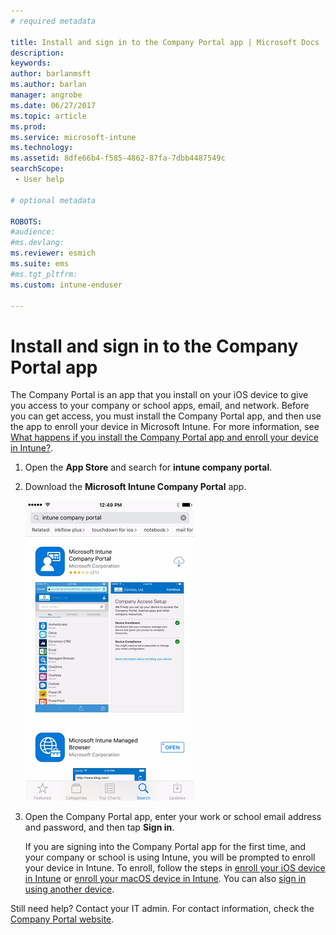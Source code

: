 ```yaml
---
# required metadata

title: Install and sign in to the Company Portal app | Microsoft Docs
description:
keywords:
author: barlanmsft
ms.author: barlan
manager: angrobe
ms.date: 06/27/2017
ms.topic: article
ms.prod:
ms.service: microsoft-intune
ms.technology:
ms.assetid: 8dfe66b4-f585-4862-87fa-7dbb4487549c
searchScope:
 - User help

# optional metadata

ROBOTS:  
#audience:
#ms.devlang:
ms.reviewer: esmich
ms.suite: ems
#ms.tgt_pltfrm:
ms.custom: intune-enduser

---
```



# Install and sign in to the Company Portal app

The Company Portal is an app that you install on your iOS device to give you access to your company or school apps, email, and network.  Before you can get access, you must install the Company Portal app, and then  use the app to enroll your device in Microsoft Intune. For more information, see [What happens if you install the Company Portal app and enroll your device in Intune?](what-happens-if-you-install-the-company-portal-app-and-enroll-your-device-in-intune-ios.md).

1.  Open the **App Store** and search for **intune company portal**.

2.  Download the **Microsoft Intune Company Portal** app.

    ![Download the Intune Company Portal app](./media/ios-cpinstall-1-cpinstore.png)

3.  Open the Company Portal app, enter your work or school email address and password, and then tap **Sign in**.

    If you are signing into the Company Portal app for the first time, and your company or school is using Intune, you will be prompted to enroll your device in Intune. To enroll, follow the steps in [enroll your iOS device in Intune](enroll-your-device-in-intune-ios.md) or [enroll your macOS device in Intune](enroll-your-device-in-intune-macos.md). You can also [sign in using another device](https://docs.microsoft.com/intune-user-help/sign-in-to-the-company-portal#signing-in-from-another-device). 

Still need help? Contact your IT admin. For contact information, check the [Company Portal website](http://portal.manage.microsoft.com).

